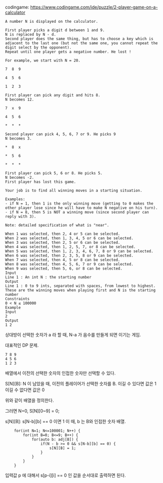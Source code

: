 codingame: https://www.codingame.com/ide/puzzle/2-player-game-on-a-calculator



```
A number N is displayed on the calculator. 

First player picks a digit d between 1 and 9.
N is replaced by N - d.
Second player does the same thing, but has to choose a key which is adjacent to the last one (but not the same one, you cannot repeat the digit select by the opponent).
Repeat until one player gets a negative number. He lost !

For example, we start with N = 20.

7  8  9

4  5  6

1  2  3

First player can pick any digit and hits 8.
N becomes 12.

7  x  9

4  5  6

*  *  *

Second player can pick 4, 5, 6, 7 or 9. He picks 9
N becomes 3.

*  8  x

*  5  6

*  *  *

First player can pick 5, 6 or 8. He picks 5.
N becomes -2.
First player has lost this game.

Your job is to find all winning moves in a starting situation.

Examples:
- if N = 1, then 1 is the only winning move (getting to 0 makes the other player lose since he will have to make N negative on his turn).
- if N = 8, then 5 is NOT a winning move (since second player can reply with 3).

Note: detailed specification of what is "near".

When 1 was selected, then 2, 4 or 5 can be selected.
When 2 was selected, then 1, 3, 4, 5 or 6 can be selected.
When 3 was selected, then 2, 5 or 6 can be selected.
When 4 was selected, then 1, 2, 5, 7, or 8 can be selected.
When 5 was selected, then 1, 2, 3, 4, 6, 7, 8 or 9 can be selected.
When 6 was selected, then 2, 3, 5, 8 or 9 can be selected.
When 7 was selected, then 4, 5 or 8 can be selected.
When 8 was selected, then 4, 5, 6, 7 or 9 can be selected.
When 9 was selected, then 5, 6, or 8 can be selected.
Input
Line 1 : An int N : the starting number
Output
Line 1 : 0 to 9 ints, separated with spaces, from lowest to highest. These are the winning moves when playing first and N is the starting number
Constraints
0 < N ≤ 100000
Example
Input
2
Output
1 2
```

상대방이 선택한 숫자가 a 라 할 때, N-a 가 음수를 만들게 되면 이기는 게임.

대표적인 DP 문제.

```
7 8 9
4 5 6
1 2 3
```
배열에서 이전의 선택한 숫자의 인접한 숫자만 선택할 수 있다.

S[N][B]: N 이 남았을 때, 이전의 플레이어가 선택한 숫자를 B. 이길 수 있다면 값은 1 이길 수 없다면 값은 0

위와 같이 배열을 정의한다.


그러면 N=0, S[N][0~9] = 0;

s[N][B]: s[N-b][b] == 0 이면 1
이 때, b 는 B와 인접한 숫자 배열.

```
    for(int N=1; N<=100001; N++) {
        for(int B=0; B<=9; B++) {
            for(auto b: adj[B]) {
                if(N - b >= 0 && s[N-b][b] == 0) {
                    s[N][B] = 1;
                }
            }
        }
    }
```

입력값 p 에 대해서 
s[p-i][i] == 0 인 값을 순서대로 출력하면 된다.


